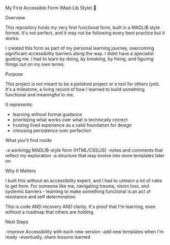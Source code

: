 My First Accessible Form 
(Mad-Lib Style) 🤪

Overview

This repository holds my very first functional form, built in a MADLIB style format. It's not perfect, and it may not be following every best practice but it works. 

I created this form as part of my personal learning journey, overcoming significant accessibility barriers along the way. I didnt have a specialist guiding me. I had to learn by doing, by breaking, by fixing, and figuring things out on my own terms.

Purpose

This project is not meant to be a polished project or a tool for others (yet). It's a milestone, a living record of how I learned to build somehting functional and meaningful to me. 

It represents: 

- learning without formal guidance
- prioritizing what works over what is technically correct
- trusting lived experience as a valid foundation for design
- choosing persistence over perfection

What you'll find inside

-a workingg MADLIB-style form (HTML/CSS/JS)
-notes and comments that reflect my exploration
-a structure that may evolve into more templates later on

Why It Matters

I built this without an accessibility expert, and I had to unlearn a lot of rules to get here. For someone like me, navigating trauma, vision loss, and systemic barriers - learning to make something functional is an act of resistance and self determination. 

This is code AND recovery AND clarity. It's proof that I'm learning, even without a roadmap that others are holding. 

Next Steps

-improve Accessibility with each new version
-add new templates when I'm ready
-eventually, share lessons learned 
